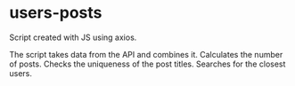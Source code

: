 # users-posts
Script created with JS using axios.

The script takes data from the API and combines it.
Calculates the number of posts.
Checks the uniqueness of the post titles.
Searches for the closest users.
